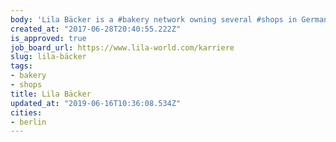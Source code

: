 ```yaml
---
body: 'Lila Bäcker is a #bakery network owning several #shops in Germany'
created_at: "2017-06-28T20:40:55.222Z"
is_approved: true
job_board_url: https://www.lila-world.com/karriere
slug: lila-bäcker
tags:
- bakery
- shops
title: Lila Bäcker
updated_at: "2019-06-16T10:36:08.534Z"
cities:
- berlin
---
```

